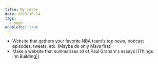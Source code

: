```yaml
---
title: My Ideas
date: 2023-10-14
tags:
  - seed
enableToc: true
---
```


- Website that gathers your favorite NBA team's top news, podcast episodes, tweets, etc. (Maybe do only Mavs first)
- Make a website that summarizes all of Paul Graham's essays [[Things I'm Building]]